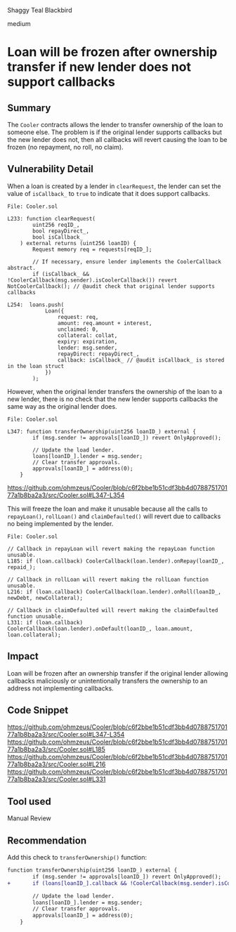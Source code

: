 Shaggy Teal Blackbird

medium

# Loan will be frozen after ownership transfer if new lender does not support callbacks
## Summary
The `Cooler` contracts allows the lender to transfer ownership of the loan to someone else. The problem is if the original lender supports callbacks but the new lender does not, then all callbacks will revert causing the loan to be frozen (no repayment, no roll, no claim).

## Vulnerability Detail
When a loan is created by a lender in `clearRequest`, the lender can set the value of `isCallback_` to `true` to indicate that it does support callbacks.

```solidity
File: Cooler.sol

L233: function clearRequest(
        uint256 reqID_,
        bool repayDirect_,
        bool isCallback_
    ) external returns (uint256 loanID) {
        Request memory req = requests[reqID_];

        // If necessary, ensure lender implements the CoolerCallback abstract.
        if (isCallback_ && !CoolerCallback(msg.sender).isCoolerCallback()) revert NotCoolerCallback(); // @audit check that original lender supports callbacks

L254:  loans.push(
            Loan({
                request: req,
                amount: req.amount + interest,
                unclaimed: 0,
                collateral: collat,
                expiry: expiration,
                lender: msg.sender,
                repayDirect: repayDirect_,
                callback: isCallback_ // @audit isCallback_ is stored in the loan struct
            })
        );
```

However, when the original lender transfers the ownership of the loan to a new lender, there is no check that the new lender supports callbacks the same way as the original lender does.

```solidity
File: Cooler.sol

L347: function transferOwnership(uint256 loanID_) external {
        if (msg.sender != approvals[loanID_]) revert OnlyApproved();

        // Update the load lender.
        loans[loanID_].lender = msg.sender;
        // Clear transfer approvals.
        approvals[loanID_] = address(0);
    }
```
https://github.com/ohmzeus/Cooler/blob/c6f2bbe1b51cdf3bb4d078875170177a1b8ba2a3/src/Cooler.sol#L347-L354

This will freeze the loan and make it unusable because all the calls to `repayLoan()`, `rollLoan()` and `claimDefaulted()` will revert due to callbacks no being implemented by the lender.

 ```solidity
File: Cooler.sol

// Callback in repayLoan will revert making the repayLoan function unusable.
L185: if (loan.callback) CoolerCallback(loan.lender).onRepay(loanID_, repaid_);

// Callback in rollLoan will revert making the rollLoan function unusable.
L216: if (loan.callback) CoolerCallback(loan.lender).onRoll(loanID_, newDebt, newCollateral);

// Callback in claimDefaulted will revert making the claimDefaulted function unusable.
L331: if (loan.callback) CoolerCallback(loan.lender).onDefault(loanID_, loan.amount, loan.collateral);
```

## Impact
Loan will be frozen after an ownership transfer if the original lender allowing callbacks maliciously or unintentionally transfers the ownership to an address not implementing callbacks.

## Code Snippet

https://github.com/ohmzeus/Cooler/blob/c6f2bbe1b51cdf3bb4d078875170177a1b8ba2a3/src/Cooler.sol#L347-L354
https://github.com/ohmzeus/Cooler/blob/c6f2bbe1b51cdf3bb4d078875170177a1b8ba2a3/src/Cooler.sol#L185
https://github.com/ohmzeus/Cooler/blob/c6f2bbe1b51cdf3bb4d078875170177a1b8ba2a3/src/Cooler.sol#L216
https://github.com/ohmzeus/Cooler/blob/c6f2bbe1b51cdf3bb4d078875170177a1b8ba2a3/src/Cooler.sol#L331

## Tool used

Manual Review

## Recommendation
Add this check to `transferOwnership()` function:
```diff
function transferOwnership(uint256 loanID_) external {
        if (msg.sender != approvals[loanID_]) revert OnlyApproved();
+       if (loans[loanID_].callback && !CoolerCallback(msg.sender).isCoolerCallback()) revert NotCoolerCallback();

        // Update the load lender.
        loans[loanID_].lender = msg.sender;
        // Clear transfer approvals.
        approvals[loanID_] = address(0);
    }
```